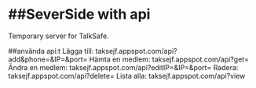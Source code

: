 ##SeverSide with api
========

Temporary server for TalkSafe.

##använda api:t
Lägga till: taksejf.appspot.com/api?add&phone=<phoneNumber>&IP=<IP-address>&port=<port>
Hämta en medlem: taksejf.appspot.com/api?get=<phoneNumber>
Ändra en medlem: taksejf.appspot.com/api?editIP=<phoneNumber>&IP=<IP adress>&port=<port>
Radera: taksejf.appspot.com/api?delete=<phone>
Lista alla: taksejf.appspot.com/api?view
